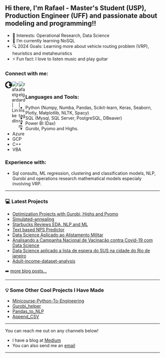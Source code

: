 ## Hi there, I'm Rafael - Master's Student (USP), Production Engineer (UFF) and passionate about modeling and programming!!

- 📝 Interests: Operational Research, Data Science
- 🌱 I’m currently learning NoSQL
- 🔍 2024 Goals: Learning more about vehicle routing problem (VRP), heuristics and metaheuristics
- ⚡ Fun fact: I love to listen music and play guitar


### Connect with me:

[<img align="left" alt="codeSTACKr.com" width="22px" src="https://raw.githubusercontent.com/iconic/open-iconic/master/svg/globe.svg" />][website]
[<img align="left" alt="rafaelgard | LinkedIn" width="22px" src="https://cdn.jsdelivr.net/npm/simple-icons@v3/icons/linkedin.svg" />][linkedin]
[<img align="left" alt="rafaelgard | Instagram" width="22px" src="https://cdn.jsdelivr.net/npm/simple-icons@v3/icons/instagram.svg" />][instagram]
<br />

### Languages and Tools:

- Python (Numpy, Numba, Pandas, Scikit-learn, Keras, Seaborn, Plotly, Matplotlib, NLTK, Spacy)
- SQL (Mysql, SQL Server, PostgreSQL, DBeaver)
- Power BI (Dax)
- Gurobi, Pyomo and Highs.
- Azure
- GCP
- C++
- VBA 


### Experience with:

- Sql consults, ML regression, clustering and classification models, NLP, Gurobi and operations research mathematical models especialy involving VRP.

---

### 💻 Latest Projects

<!-- BLOG-POST-LIST:START -->
- [Optimization Projects with Gurobi, Highs and Pyomo](https://github.com/rafaelgard/Projetos_de_Otimizacao_com_Gurobi_Highs_e_Pyomo)
- [Simulated-annealing](https://github.com/rafaelgard/Simulated-annealing)
- [Starbucks Reviews EDA, NLP and ML](https://github.com/rafaelgard/Starbucks_Reviews_EDA_NLP_ML)
- [Text based NPS Predictor](https://github.com/rafaelgard/text_based_nps_predictor)
- [Data Science Aplicado ao Alistamento Militar](https://rafael-gardel.medium.com/data-science-aplicado-ao-alistamento-militar-411b727bbbb3)
- [Analisando a Campanha Nacional de Vacinação contra Covid-19 com Data Science](https://rafael-gardel.medium.com/analisando-a-campanha-nacional-de-vacina%C3%A7%C3%A3o-contra-covid-19-com-data-science-621d6dc06f7c)
- [Data Science aplicado a lista de espera do SUS na cidade do Rio de janeiro](https://rafael-gardel.medium.com/data-science-aplicado-a-lista-de-espera-do-sus-na-cidade-do-rio-de-janeiro-2203ade764ac)
- [Adult-income-dataset-analysis](https://github.com/rafaelgard/Adult-income-dataset-analysis)
<!-- BLOG-POST-LIST:END -->

➡️ [more blog posts...](https://rafael-gardel.medium.com)

---

### 💡 Some Other Cool Projects I Have Made

<!-- BLOG-POST-LIST:START -->
- [Minicourse-Python-To-Engineering](https://github.com/rafaelgard/Minicurso-Python-Para-Engenharia)
- [Gurobi_helper](https://github.com/rafaelgard/Gurobi_helper)
- [Pandas_to_NLP](https://github.com/rafaelgard/Pandas_to_NLP)
- [Append_CSV](https://github.com/rafaelgard/Junta_CSV)
<!-- BLOG-POST-LIST:END -->

---
You can reach me out on any channels below!

- I have a blog at [Medium](https://https://rafael-gardel.medium.com/)
- You can also send me an [email](mailto:rafaelgardel@usp.br)
---

[linkedin]: https://www.linkedin.com/in/rafael-gardel-b1976999/
[website]: https://rafael-gardel.medium.com/
[instagram]: https://www.instagram.com/rafaelgard/


